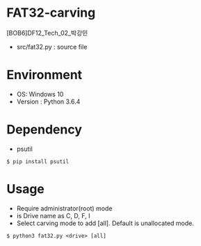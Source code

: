 # FAT32-carving

[BOB6]DF12_Tech_02_박강민

* src/fat32.py : source file

Environment
============

* OS: Windows 10
* Version : Python 3.6.4

Dependency
===========

* psutil

```
$ pip install psutil
```

Usage
======

* Require administrator(root) mode
* <drive> is Drive name as C, D, F, I
* Select carving mode to add [all]. Default is unallocated mode.

```
$ python3 fat32.py <drive> [all]
```